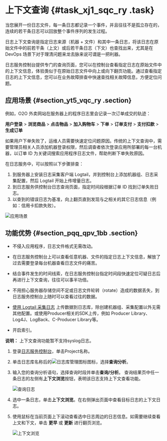 # 上下文查询 {#task_xj1_sqc_ry .task}

当您展开一份日志文件，每一条日志都记录一个事件，并且往往不是孤立存在的，连续的若干条日志可以回放整个事件序列的发生过程。

日志上下文查询是指定日志来源（机器 + 文件）和其中一条日志，将该日志在原始文件中的前若干条（上文）或后若干条日志（下文）也查找出来，尤其是在 DevOps 场景下对于理清问题来龙去脉来说可谓是一把利器。

日志服务控制台提供专门的查询页面，您可以在控制台查看指定日志在原始文件中的上下文信息，体验类似于在原始日志文件中向上或向下翻页功能。通过查看指定日志的上下文信息，您可以在业务故障排查中快速查找相关故障信息，方便定位问题。

## 应用场景 {#section_yt5_vqc_ry .section}

例如，O2O 外卖网站在服务器上的程序日志里会记录一次订单成交的轨迹：

**用户登录** \> **浏览商品** \> **点击物品** \> **加入购物车** \> **下单** \> **订单支付** \> **支付扣款** \> **生成订单**

如果用户下单失败了，运维人员需要快速定位问题原因。传统的上下文查询中，需要管理员相关人员添加机器登录权限，然后调查者依次登录应用所部署的每一台机器，以订单 ID 为关键词搜索应用程序日志文件，帮助判断下单失败原因。

在日志服务中，可以按照以下步骤排查：

1.  到服务器上安装日志采集客户端 Logtail，并到控制台上添加机器组、日志采集配置，然后 Logtail 开始上传增量日志。
2.  到日志服务供控制台日志查询页面，指定时间段根据订单 ID 找到订单失败日志。
3.  以查到的错误日志为基准，向上翻页直到发现与之相关的其它日志信息（例如：信用卡扣款失败）。

![应用场景](images/5524_zh-CN.png "应用场景")

## 功能优势 {#section_pqq_qpv_1bb .section}

-   不侵入应用程序，日志文件格式无需改动。
-   在日志服务控制台上可以查看任意机器、文件的指定日志上下文信息，解放了过去需要登录每台机器查看日志文件的痛苦。
-   结合事件发生的时间线索，在日志服务控制台指定时间段快速定位可疑日志后再进行上下文查询，往往可以事半功倍。
-   不用担心服务器存储空间不足或日志文件轮转（rotate）造成的数据丢失，到日志服务控制台上随时可以查看过往的数据。

-   [使用 Logtail 采集日志](cn.zh-CN/用户指南/Logtail采集/简介/Logtail简介.md) 上传数据到日志库，除创建机器组、采集配置以外无需其他配置。或使用Producer相关的SDK上传，例如 Producer Library、Log4J、LogBack、C-Producer Library等。
-   开启索引。

**说明：** 上下文查询功能暂不支持syslog日志。

1.  登录[日志服务控制台](https://sls.console.aliyun.com)，单击Project名称。 
2.  单击日志库名称后的![日志库管理图标](http://static-aliyun-doc.oss-cn-hangzhou.aliyuncs.com/assets/img/21321/156439097553157_zh-CN.png)图标，选择**查询分析**。
3.  输入您的查询分析语句，选择查询时段并单击**查询/分析**。 查询结果页中任一条日志的左侧有**上下文浏览**按钮，表明该日志支持上下文查看功能。

    ![查询日志](images/5525_zh-CN.png "查询日志")

4.  选中一条日志，单击**上下文浏览**。在右侧弹出页面中查看目标日志的上下文日志。
5.  使用鼠标在当前页面上下滚动查看选中日志周边的日志信息。如需要继续查看上文和下文，单击 **更早** 或 **更新** 进行翻页浏览。 

    ![上下文浏览](images/5526_zh-CN.png "查询日志")



